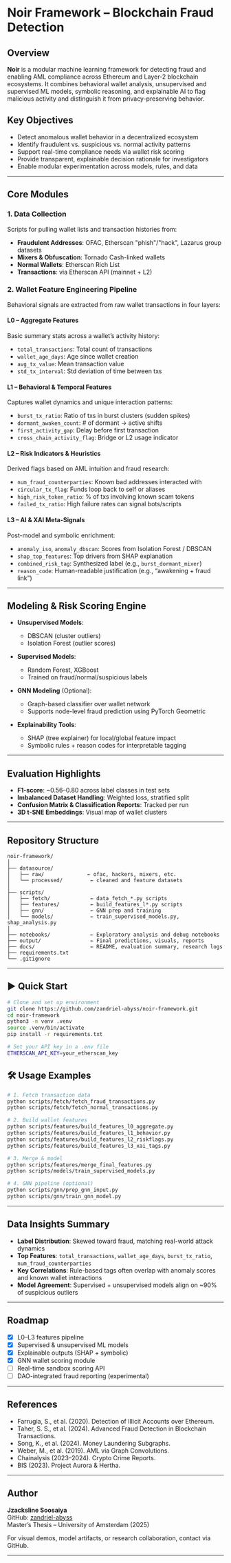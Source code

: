 # Noir Framework – Blockchain Fraud Detection

## Overview

**Noir** is a modular machine learning framework for detecting fraud and enabling AML compliance across Ethereum and Layer-2 blockchain ecosystems. It combines behavioral wallet analysis, unsupervised and supervised ML models, symbolic reasoning, and explainable AI to flag malicious activity and distinguish it from privacy-preserving behavior.

## Key Objectives

- Detect anomalous wallet behavior in a decentralized ecosystem
- Identify fraudulent vs. suspicious vs. normal activity patterns
- Support real-time compliance needs via wallet risk scoring
- Provide transparent, explainable decision rationale for investigators
- Enable modular experimentation across models, rules, and data

---

##  Core Modules

### 1. Data Collection

Scripts for pulling wallet lists and transaction histories from:

- **Fraudulent Addresses**: OFAC, Etherscan "phish"/"hack", Lazarus group datasets
- **Mixers & Obfuscation**: Tornado Cash-linked wallets
- **Normal Wallets**: Etherscan Rich List
- **Transactions**: via Etherscan API (mainnet + L2)

### 2. Wallet Feature Engineering Pipeline

Behavioral signals are extracted from raw wallet transactions in four layers:

####  L0 – Aggregate Features

Basic summary stats across a wallet’s activity history:

- `total_transactions`: Total count of transactions
- `wallet_age_days`: Age since wallet creation
- `avg_tx_value`: Mean transaction value
- `std_tx_interval`: Std deviation of time between txs

####  L1 – Behavioral & Temporal Features

Captures wallet dynamics and unique interaction patterns:

- `burst_tx_ratio`: Ratio of txs in burst clusters (sudden spikes)
- `dormant_awaken_count`: # of dormant → active shifts
- `first_activity_gap`: Delay before first transaction
- `cross_chain_activity_flag`: Bridge or L2 usage indicator

####  L2 – Risk Indicators & Heuristics

Derived flags based on AML intuition and fraud research:

- `num_fraud_counterparties`: Known bad addresses interacted with
- `circular_tx_flag`: Funds loop back to self or aliases
- `high_risk_token_ratio`: % of txs involving known scam tokens
- `failed_tx_ratio`: High failure rates can signal bots/scripts

####  L3 – AI & XAI Meta-Signals

Post-model and symbolic enrichment:

- `anomaly_iso`, `anomaly_dbscan`: Scores from Isolation Forest / DBSCAN
- `shap_top_features`: Top drivers from SHAP explanation
- `combined_risk_tag`: Synthesized label (e.g., `burst_dormant_mixer`)
- `reason_code`: Human-readable justification (e.g., “awakening + fraud link”)

---

##  Modeling & Risk Scoring Engine

- **Unsupervised Models**:  
  - DBSCAN (cluster outliers)  
  - Isolation Forest (outlier scores)  

- **Supervised Models**:  
  - Random Forest, XGBoost  
  - Trained on fraud/normal/suspicious labels

- **GNN Modeling** (Optional):  
  - Graph-based classifier over wallet network  
  - Supports node-level fraud prediction using PyTorch Geometric

- **Explainability Tools**:  
  - SHAP (tree explainer) for local/global feature impact  
  - Symbolic rules + reason codes for interpretable tagging

---

##  Evaluation Highlights

- **F1-score**: ~0.56–0.80 across label classes in test sets
- **Imbalanced Dataset Handling**: Weighted loss, stratified split
- **Confusion Matrix & Classification Reports**: Tracked per run
- **3D t-SNE Embeddings**: Visual map of wallet clusters

---

##  Repository Structure

```
noir-framework/
│
├── datasource/
│   ├── raw/              ← ofac, hackers, mixers, etc.
│   └── processed/         ← cleaned and feature datasets
│
├── scripts/
│   ├── fetch/             ← data_fetch_*.py scripts
│   ├── features/          ← build_features_l*.py scripts
│   ├── gnn/               ← GNN prep and training
│   └── models/            ← train_supervised_models.py, shap_analysis.py
│
├── notebooks/             ← Exploratory analysis and debug notebooks
├── output/                ← Final predictions, visuals, reports
├── docs/                  ← README, evaluation summary, research logs
├── requirements.txt
└── .gitignore
```

---

## ▶ Quick Start

```bash
# Clone and set up environment
git clone https://github.com/zandriel-abyss/noir-framework.git
cd noir-framework
python3 -m venv .venv
source .venv/bin/activate
pip install -r requirements.txt

# Set your API key in a .env file
ETHERSCAN_API_KEY=your_etherscan_key
```

## 🛠️ Usage Examples

```bash
# 1. Fetch transaction data
python scripts/fetch/fetch_fraud_transactions.py
python scripts/fetch/fetch_normal_transactions.py

# 2. Build wallet features
python scripts/features/build_features_l0_aggregate.py
python scripts/features/build_features_l1_behavior.py
python scripts/features/build_features_l2_riskflags.py
python scripts/features/build_features_l3_xai_tags.py

# 3. Merge & model
python scripts/features/merge_final_features.py
python scripts/models/train_supervised_models.py

# 4. GNN pipeline (optional)
python scripts/gnn/prep_gnn_input.py
python scripts/gnn/train_gnn_model.py
```

---

##  Data Insights Summary

- **Label Distribution**: Skewed toward fraud, matching real-world attack dynamics
- **Top Features**: `total_transactions`, `wallet_age_days`, `burst_tx_ratio`, `num_fraud_counterparties`
- **Key Correlations**: Rule-based tags often overlap with anomaly scores and known wallet interactions
- **Model Agreement**: Supervised + unsupervised models align on ~90% of suspicious outliers

---

##  Roadmap

- [x] L0–L3 features pipeline
- [x] Supervised & unsupervised ML models
- [x] Explainable outputs (SHAP + symbolic)
- [x] GNN wallet scoring module
- [ ] Real-time sandbox scoring API
- [ ] DAO-integrated fraud reporting (experimental)

---

##  References

- Farrugia, S., et al. (2020). Detection of Illicit Accounts over Ethereum.
- Taher, S. S., et al. (2024). Advanced Fraud Detection in Blockchain Transactions.
- Song, K., et al. (2024). Money Laundering Subgraphs.
- Weber, M., et al. (2019). AML via Graph Convolutions.
- Chainalysis (2023–2024). Crypto Crime Reports.
- BIS (2023). Project Aurora & Hertha.

---

##  Author

**Jzacksline Soosaiya**  
GitHub: [zandriel-abyss](https://github.com/zandriel-abyss/noir-framework)  
Master’s Thesis – University of Amsterdam (2025)

For visual demos, model artifacts, or research collaboration, contact via GitHub.

---